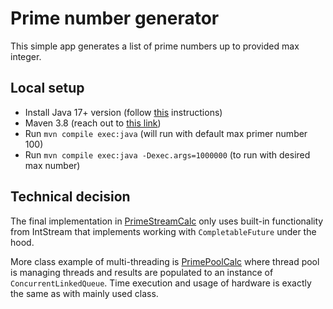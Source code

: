 # Prime number generator
This simple app generates a list of prime numbers up to provided max integer.

## Local setup
- Install Java 17+ version (follow [this](https://docs.oracle.com/en/java/javase/17/install/) instructions)
- Maven 3.8 (reach out to [this link](https://maven.apache.org/install.html))
- Run `mvn compile exec:java` (will run with default max primer number 100)
- Run `mvn compile exec:java -Dexec.args=1000000` (to run with desired max number)

## Technical decision
The final implementation in [PrimeStreamCalc](src/main/java/org/achumakin/PrimeStreamCalc.java) only uses built-in
functionality from IntStream that implements working with `CompletableFuture` under the hood. 

More class example of multi-threading is [PrimePoolCalc](src/main/java/org/achumakin/PrimePoolCalc.java) where thread
pool is managing threads and results are populated to an instance of `ConcurrentLinkedQueue`. Time execution and usage 
of hardware is exactly the same as with mainly used class.
